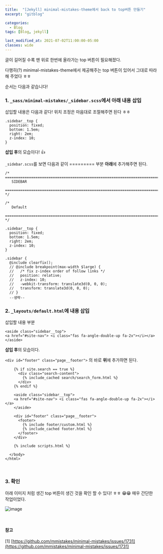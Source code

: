 ```yaml
---
title:  "[Jekyll] minimal-mistakes-theme에서 back to top버튼 만들기"
excerpt: "gitblog"

categories:
  - Blog
tags: [Blog, jekyll]

last_modified_at: 2021-07-02T11:00:00-05:00
classes: wide
---
```


글이 길어질 수록 맨 위로 한번에 올라가는 top 버튼이 필요해졌다.

다행히(?) minimal-mistakes-theme에서 제공해주는 top 버튼이 있어서 그대로 따라해 주었다 ㅎㅎ

순서는 다음과 같습니다!

### 1. `_sass/minimal-mistakes/_sidebar.scss`에서 아래 내용 삽입

삽입할 내용은 다음과 같다! 위치 조정은 마음대로 조절해주면 된다 ㅎㅎ

```
.sidebar__top {
  position: fixed;
  bottom: 1.5em;
  right: 2em;
  z-index: 10;
}
```

**삽입 후**의 모습이다! 👍

`_sidebar.scss`를 보면 다음과 같이 ========= 부분 **아래**에 추가해주면 된다.

```
/* ==========================================================================
   SIDEBAR
   ========================================================================== */

/*
   Default
   ========================================================================== */

.sidebar__top {
  position: fixed;
  bottom: 1.5em;
  right: 2em;
  z-index: 10;
}

.sidebar {
  @include clearfix();
  // @include breakpoint(max-width $large) {
  //   /* fix z-index order of follow links */
  //   position: relative;
  //   z-index: 10;
  //   -webkit-transform: translate3d(0, 0, 0);
  //   transform: translate3d(0, 0, 0);
  // }
  --생략--
  ```


### 2. `_layouts/default.html`에 내용 삽입

삽입할 내용 부분

```
<aside class="sidebar__top">
<a href="#site-nav"> <i class="fas fa-angle-double-up fa-2x"></i></a>
</aside>
```

**삽입 후**의 모습이다. 

```<div id="footer" class="page__footer">``` 의 바로 **위**에 추가하면 된다. 


```
    {% if site.search == true %}
      <div class="search-content">
        {% include_cached search/search_form.html %}
      </div>
    {% endif %}

    <aside class="sidebar__top">
    <a href="#site-nav"> <i class="fas fa-angle-double-up fa-2x"></i></a>
    </aside>
    
    <div id="footer" class="page__footer">
      <footer>
        {% include footer/custom.html %}
        {% include_cached footer.html %}
      </footer>
    </div>

    {% include scripts.html %}

  </body>
</html>
```
<br>

### 3. 확인

아래 이미지 처럼 생긴 top 버튼이 생긴 것을 확인 할 수 있다! ㅎㅎ 😁😁 매우 간단한 작업이었다. 

![image](https://user-images.githubusercontent.com/53431568/124255550-40c89880-db65-11eb-8e18-7afa7515418c.png)

<br>

#### 참고

[1] [https://github.com/mmistakes/minimal-mistakes/issues/1731](https://github.com/mmistakes/minimal-mistakes/issues/1731)
